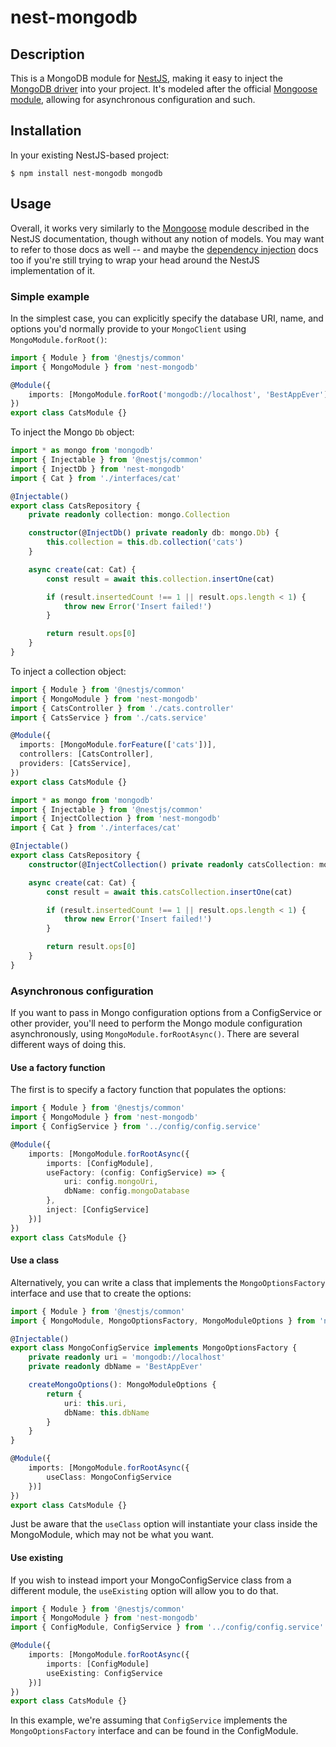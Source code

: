 # nest-mongodb

## Description

This is a MongoDB module for [NestJS](https://nestjs.com/), making it easy to inject the [MongoDB driver](https://www.npmjs.com/package/mongodb) into your project.  It's modeled after the official [Mongoose module](https://github.com/nestjs/mongoose), allowing for asynchronous configuration and such.

## Installation

In your existing NestJS-based project:

```
$ npm install nest-mongodb mongodb
```

## Usage

Overall, it works very similarly to the [Mongoose](https://docs.nestjs.com/techniques/mongodb) module described in the NestJS documentation, though without any notion of models.  You may want to refer to those docs as well -- and maybe the [dependency injection](https://docs.nestjs.com/fundamentals/custom-providers) docs too if you're still trying to wrap your head around the NestJS implementation of it.

### Simple example

In the simplest case, you can explicitly specify the database URI, name, and options you'd normally provide to your `MongoClient` using `MongoModule.forRoot()`:

```typescript
import { Module } from '@nestjs/common'
import { MongoModule } from 'nest-mongodb'

@Module({
    imports: [MongoModule.forRoot('mongodb://localhost', 'BestAppEver')]
})
export class CatsModule {}
```

To inject the Mongo `Db` object:

```typescript
import * as mongo from 'mongodb'
import { Injectable } from '@nestjs/common'
import { InjectDb } from 'nest-mongodb'
import { Cat } from './interfaces/cat'

@Injectable()
export class CatsRepository {
    private readonly collection: mongo.Collection

    constructor(@InjectDb() private readonly db: mongo.Db) {
        this.collection = this.db.collection('cats')
    }

    async create(cat: Cat) {
        const result = await this.collection.insertOne(cat)

        if (result.insertedCount !== 1 || result.ops.length < 1) {
            throw new Error('Insert failed!')
        }

        return result.ops[0]
    }
}
```

To inject a collection object:

```typescript
import { Module } from '@nestjs/common'
import { MongoModule } from 'nest-mongodb'
import { CatsController } from './cats.controller'
import { CatsService } from './cats.service'

@Module({
  imports: [MongoModule.forFeature(['cats'])],
  controllers: [CatsController],
  providers: [CatsService],
})
export class CatsModule {}
```

```typescript
import * as mongo from 'mongodb'
import { Injectable } from '@nestjs/common'
import { InjectCollection } from 'nest-mongodb'
import { Cat } from './interfaces/cat'

@Injectable()
export class CatsRepository {
    constructor(@InjectCollection() private readonly catsCollection: mongo.Collection) {}

    async create(cat: Cat) {
        const result = await this.catsCollection.insertOne(cat)

        if (result.insertedCount !== 1 || result.ops.length < 1) {
            throw new Error('Insert failed!')
        }

        return result.ops[0]
    }
}
```

### Asynchronous configuration

If you want to pass in Mongo configuration options from a ConfigService or other provider, you'll need to perform the Mongo module configuration asynchronously, using `MongoModule.forRootAsync()`.  There are several different ways of doing this.

#### Use a factory function

The first is to specify a factory function that populates the options:

```typescript
import { Module } from '@nestjs/common'
import { MongoModule } from 'nest-mongodb'
import { ConfigService } from '../config/config.service'

@Module({
    imports: [MongoModule.forRootAsync({
        imports: [ConfigModule],
        useFactory: (config: ConfigService) => {
            uri: config.mongoUri,
            dbName: config.mongoDatabase
        },
        inject: [ConfigService]
    })]
})
export class CatsModule {}
```

#### Use a class

Alternatively, you can write a class that implements the `MongoOptionsFactory` interface and use that to create the options:

```typescript
import { Module } from '@nestjs/common'
import { MongoModule, MongoOptionsFactory, MongoModuleOptions } from 'nest-mongodb'

@Injectable()
export class MongoConfigService implements MongoOptionsFactory {
    private readonly uri = 'mongodb://localhost'
    private readonly dbName = 'BestAppEver'

    createMongoOptions(): MongoModuleOptions {
        return {
            uri: this.uri,
            dbName: this.dbName
        }
    }
}

@Module({
    imports: [MongoModule.forRootAsync({
        useClass: MongoConfigService
    })]
})
export class CatsModule {}
```

Just be aware that the `useClass` option will instantiate your class inside the MongoModule, which may not be what you want.

#### Use existing

If you wish to instead import your MongoConfigService class from a different module, the `useExisting` option will allow you to do that.

```typescript
import { Module } from '@nestjs/common'
import { MongoModule } from 'nest-mongodb'
import { ConfigModule, ConfigService } from '../config/config.service'

@Module({
    imports: [MongoModule.forRootAsync({
        imports: [ConfigModule]
        useExisting: ConfigService
    })]
})
export class CatsModule {}
```

In this example, we're assuming that `ConfigService` implements the `MongoOptionsFactory` interface and can be found in the ConfigModule.
